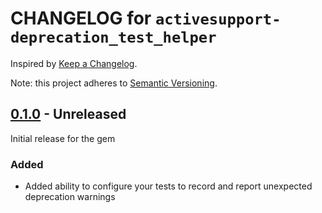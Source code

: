 # CHANGELOG for `activesupport-deprecation_test_helper`

Inspired by [Keep a Changelog](https://keepachangelog.com/en/1.0.0/).

Note: this project adheres to [Semantic Versioning](https://semver.org/spec/v2.0.0.html).

## [0.1.0] - Unreleased
Initial release for the gem
### Added
- Added ability to configure your tests to record and report unexpected deprecation warnings

[0.1.0]: https://github.com/Invoca/active_support-deprecation_warning_helper/tree/v0.1.0
